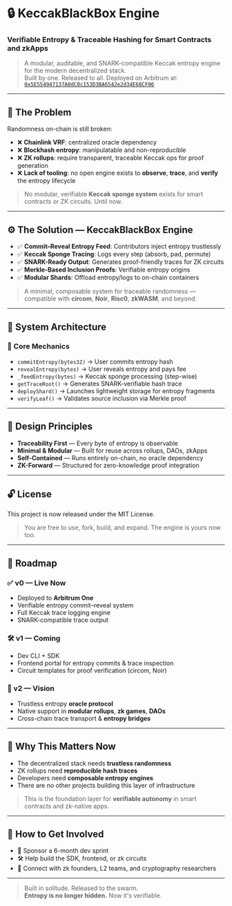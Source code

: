 # 🔒 KeccakBlackBox Engine  
### Verifiable Entropy & Traceable Hashing for Smart Contracts and zkApps  

> A modular, auditable, and SNARK-compatible Keccak entropy engine for the modern decentralized stack.  
> Built by one. Released to all. Deployed on Arbitrum at:  
> [`0x5E554947137A0dC0c153D3BA6542e2d34E68CF06`](https://repo.sourcify.dev/42161/0x5E554947137A0dC0c153D3BA6542e2d34E68CF06)

---

## 🧠 The Problem

Randomness on-chain is still broken:

- ❌ **Chainlink VRF**: centralized oracle dependency  
- ❌ **Blockhash entropy**: manipulatable and non-reproducible  
- ❌ **ZK rollups**: require transparent, traceable Keccak ops for proof generation  
- ❌ **Lack of tooling**: no open engine exists to **observe**, **trace**, and **verify** the entropy lifecycle  

> No modular, verifiable **Keccak sponge system** exists for smart contracts or ZK circuits. Until now.

---

## ⚙️ The Solution — **KeccakBlackBox Engine**

- ✅ **Commit–Reveal Entropy Feed**: Contributors inject entropy trustlessly  
- ✅ **Keccak Sponge Tracing**: Logs every step (absorb, pad, permute)  
- ✅ **SNARK-Ready Output**: Generates proof-friendly traces for ZK circuits  
- ✅ **Merkle-Based Inclusion Proofs**: Verifiable entropy origins  
- ✅ **Modular Shards**: Offload entropy/logs to on-chain containers  

> A minimal, composable system for traceable randomness — compatible with **circom**, **Noir**, **Risc0**, **zkWASM**, and beyond.

---

## 🧱 System Architecture

### 🔧 Core Mechanics
- `commitEntropy(bytes32)` → User commits entropy hash  
- `revealEntropy(bytes)` → User reveals entropy and pays fee  
- `_feedEntropy(bytes)` → Keccak sponge processing (step-wise)  
- `getTraceRoot()` → Generates SNARK-verifiable hash trace  
- `deployShard()` → Launches lightweight storage for entropy fragments  
- `verifyLeaf()` → Validates source inclusion via Merkle proof

---

## 🧪 Design Principles

- **Traceability First** — Every byte of entropy is observable  
- **Minimal & Modular** — Built for reuse across rollups, DAOs, zkApps  
- **Self-Contained** — Runs entirely on-chain, no oracle dependency  
- **ZK-Forward** — Structured for zero-knowledge proof integration  

---

## 🔓 License

This project is now released under the MIT License.  
> You are free to use, fork, build, and expand. The engine is yours now too.

---

## 🚀 Roadmap

### ✅ v0 — **Live Now**
- Deployed to **Arbitrum One**  
- Verifiable entropy commit–reveal system  
- Full Keccak trace logging engine  
- SNARK-compatible trace output

### 🛠 v1 — **Coming**
- Dev CLI + SDK  
- Frontend portal for entropy commits & trace inspection  
- Circuit templates for proof verification (circom, Noir)

### 🌌 v2 — **Vision**
- Trustless entropy **oracle protocol**  
- Native support in **modular rollups**, **zk games**, **DAOs**  
- Cross-chain trace transport & **entropy bridges**

---

## 🎯 Why This Matters Now

- The decentralized stack needs **trustless randomness**  
- ZK rollups need **reproducible hash traces**  
- Developers need **composable entropy engines**  
- There are no other projects building this layer of infrastructure  

> This is the foundation layer for **verifiable autonomy** in smart contracts and zk-native apps.

---

## 🙋 How to Get Involved

- 💸 Sponsor a 6-month dev sprint  
- 🛠 Help build the SDK, frontend, or zk circuits  
- 🔗 Connect with zk founders, L2 teams, and cryptography researchers

---

> Built in solitude. Released to the swarm.  
> **Entropy is no longer hidden.** Now it's verifiable.

